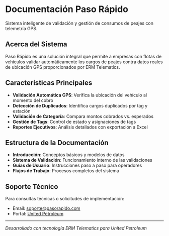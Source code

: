 # Documentación Paso Rápido

Sistema inteligente de validación y gestión de consumos de peajes con telemetría GPS.

## Acerca del Sistema

Paso Rápido es una solución integral que permite a empresas con flotas de vehículos validar automáticamente los cargos de peajes contra datos reales de ubicación GPS proporcionados por ERM Telematics.

## Características Principales

- **Validación Automática GPS**: Verifica la ubicación del vehículo al momento del cobro
- **Detección de Duplicados**: Identifica cargos duplicados por tag y estación  
- **Validación de Categoría**: Compara montos cobrados vs. esperados
- **Gestión de Tags**: Control de estado y asignaciones de tags
- **Reportes Ejecutivos**: Análisis detallados con exportación a Excel

## Estructura de la Documentación

- **Introducción**: Conceptos básicos y modelos de datos
- **Sistema de Validación**: Funcionamiento interno de las validaciones
- **Guías de Usuario**: Instrucciones paso a paso para operadores
- **Flujos de Trabajo**: Procesos completos del sistema

## Soporte Técnico

Para consultas técnicas o solicitudes de implementación:
- Email: soporte@pasorapido.com
- Portal: [United Petroleum](https://unitedpetroleum.com.do)

---

*Desarrollado con tecnología ERM Telematics para United Petroleum* 